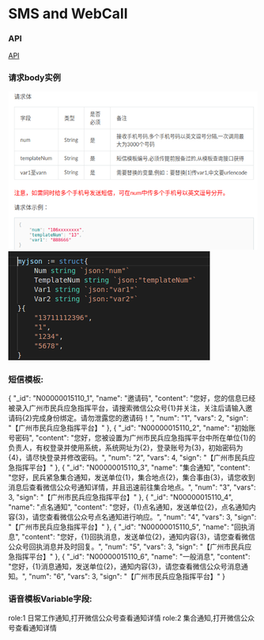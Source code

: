 # SMS and WebCall
### API
[API](https://api497.docs.apiary.io/#)

### 请求body实例
![Alt text](./pic/1528536168777.png)
![Alt text](./pic/1528536245648.png)
### 短信模板:
{
      "_id": "N00000015110_1",
      "name": "邀请码",
      "content": "您好，您的信息已经被录入广州市民兵应急指挥平台，请搜索微信公众号{1}并关注，关注后请输入邀请码{2}完成身份绑定。请勿泄露您的邀请码！",
      "num": "1",
      "vars": 2,
      "sign": "【广州市民兵应急指挥平台】"
    },
    {
      "_id": "N00000015110_2",
      "name": "初始账号密码",
      "content": "您好，您被设置为广州市民兵应急指挥平台中所在单位{1}的负责人，有权登录并使用系统，系统网址为{2}，登录账号为{3}，初始密码为{4}，请尽快登录并修改密码。",
      "num": "2",
      "vars": 4,
      "sign": "【广州市民兵应急指挥平台】"
    },
    {
      "_id": "N00000015110_3",
      "name": "集合通知",
      "content": "您好，民兵紧急集合通知，发送单位{1}，集合地点{2}，集合事由{3}，请您收到消息后查看微信公众号通知详情，并且迅速前往集合地点。",
      "num": "3",
      "vars": 3,
      "sign": "【广州市民兵应急指挥平台】"
    },
    {
      "_id": "N00000015110_4",
      "name": "点名通知",
      "content": "您好，{1}点名通知，发送单位{2}，点名通知内容{3}，请您查看微信公众号点名通知进行响应。",
      "num": "4",
      "vars": 3,
      "sign": "【广州市民兵应急指挥平台】"
    },
    {
      "_id": "N00000015110_5",
      "name": "回执消息",
      "content": "您好，{1}回执消息，发送单位{2}，通知内容{3}，请您查看微信公众号回执消息并及时回复。",
      "num": "5",
      "vars": 3,
      "sign": "【广州市民兵应急指挥平台】"
    },
    {
      "_id": "N00000015110_6",
      "name": "一般消息",
      "content": "您好，{1}消息通知，发送单位{2}，通知内容{3}，请您查看微信公众号消息通知。",
      "num": "6",
      "vars": 3,
      "sign": "【广州市民兵应急指挥平台】"
    }
### 语音模板Variable字段:
role:1
日常工作通知,打开微信公众号查看通知详情
role:2
集合通知,打开微信公众号查看通知详情
